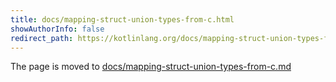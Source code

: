 ```yaml
---
title: docs/mapping-struct-union-types-from-c.html
showAuthorInfo: false
redirect_path: https://kotlinlang.org/docs/mapping-struct-union-types-from-c.html
---
```


The page is moved to [docs/mapping-struct-union-types-from-c.md](docs/mapping-struct-union-types-from-c.md)

